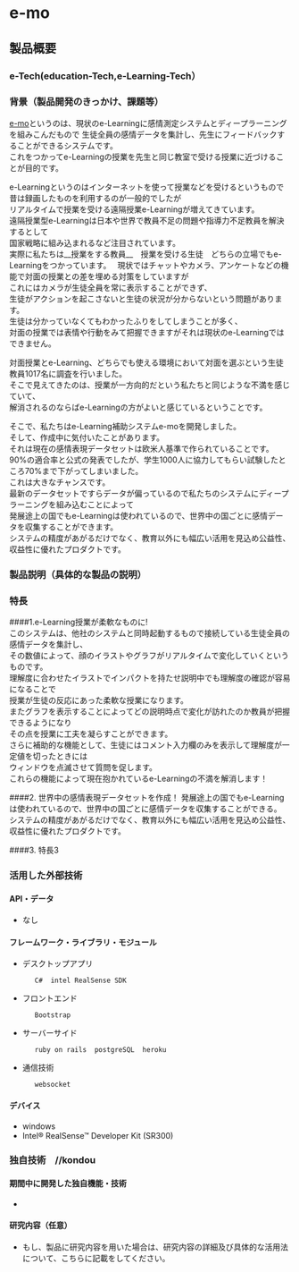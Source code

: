 # e-mo
## 製品概要
### e-Tech(education-Tech,e-Learning-Tech）

### 背景（製品開発のきっかけ、課題等）
<U>e-mo</U>というのは、現状のe-Learningに感情測定システムとディープラーニングを組みこんだもので
生徒全員の感情データを集計し、先生にフィードバックすることができるシステムです。  
これをつかってe-Learningの授業を先生と同じ教室で受ける授業に近づけることが目的です。  

e-Learningというのはインターネットを使って授業などを受けるというもので  
昔は録画したものを利用するのが一般的でしたが  
リアルタイムで授業を受ける遠隔授業e-Learningが増えてきています。  
遠隔授業型e-Learningは日本や世界で教員不足の問題や指導力不足教員を解決するとして  
国家戦略に組み込まれるなど注目されています。  
実際に私たちは__授業をする教員__　授業を受ける生徒　どちらの立場でもe-Learningをつかっています。  
現状ではチャットやカメラ、アンケートなどの機能で対面の授業との差を埋める対策をしていますが  
これにはカメラが生徒全員を常に表示することができず、  
生徒がアクションを起こさないと生徒の状況が分からないという問題があります。  
生徒は分かっていなくてもわかったふりをしてしまうことが多く、  
対面の授業では表情や行動をみて把握できますがそれは現状のe-Learningではできません。  

対面授業とe-Learning、どちらでも使える環境において対面を選ぶという生徒教員1017名に調査を行いました。  
そこで見えてきたのは、授業が一方向的だという私たちと同じような不満を感じていて、  
解消されるのならばe-Learningの方がよいと感じているということです。 

そこで、私たちはe-Learning補助システムe-moを開発しました。  
そして、作成中に気付いたことがあります。  
それは現在の感情表現データセットは欧米人基準で作られていることです。  
90%の適合率と公式の発表でしたが、学生1000人に協力してもらい試験したところ70%まで下がってしまいました。  
これは大きなチャンスです。  
最新のデータセットですらデータが偏っているので私たちのシステムにディープラーニングを組み込むことによって   
発展途上の国でもe-Learningは使われているので、世界中の国ごとに感情データを収集することができます。  
システムの精度があがるだけでなく、教育以外にも幅広い活用を見込め公益性、収益性に優れたプロダクトです。    　　

### 製品説明（具体的な製品の説明）
### 特長
####1.e-Learning授業が柔軟なものに!  
このシステムは、他社のシステムと同時起動するもので接続している生徒全員の感情データを集計し、    
その数値によって、顔のイラストやグラフがリアルタイムで変化していくというものです。  
理解度に合わせたイラストでインパクトを持たせ説明中でも理解度の確認が容易になることで    
授業が生徒の反応にあった柔軟な授業になります。  
またグラフを表示することによってどの説明時点で変化が訪れたのか教員が把握できるようになり    
その点を授業に工夫を凝らすことができます。  
さらに補助的な機能として、生徒にはコメント入力欄のみを表示して理解度が一定値を切ったときには    
ウィンドウを点滅させて質問を促します。  
これらの機能によって現在抱かれているe-Learningの不満を解消します！  

####2. 世界中の感情表現データセットを作成！
発展途上の国でもe-Learningは使われているので、世界中の国ごとに感情データを収集することができる。  
システムの精度があがるだけでなく、教育以外にも幅広い活用を見込め公益性、収益性に優れたプロダクトです。  

####3. 特長3



### 活用した外部技術
#### API・データ
* なし

#### フレームワーク・ライブラリ・モジュール
* デスクトップアプリ

         C#  intel RealSense SDK

* フロントエンド

         Bootstrap

* サーバーサイド

         ruby on rails  postgreSQL  heroku  

* 通信技術

         websocket

#### デバイス
* windows
* Intel® RealSense™ Developer Kit (SR300)

### 独自技術　//kondou

#### 期間中に開発した独自機能・技術
* 


#### 研究内容（任意）
* もし、製品に研究内容を用いた場合は、研究内容の詳細及び具体的な活用法について、こちらに記載をしてください。
